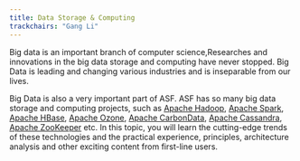 ```yaml
---
title: Data Storage & Computing
trackchairs: "Gang Li"
---
```


Big data is an important branch of computer science,Researches and innovations in the big data storage and computing have never stopped.
Big Data is leading and changing various industries and is inseparable from our lives. 

Big Data is also a very important part of ASF. ASF has so many big data storage and computing projects, such as [Apache Hadoop](https://hadoop.apache.org), [Apache Spark](https://spark.apache.org), [Apache HBase](https://hbase.apache.org), [Apache Ozone](https://ozone.apache.org), [Apache CarbonData](https://carbondata.apache.org), [Apache Cassandra](https://cassandra.apache.org), [Apache ZooKeeper](https://zookeeper.apache.org) etc. In this topic, you will learn the cutting-edge trends of these technologies and the practical experience, principles, architecture analysis and other exciting content from first-line users.

